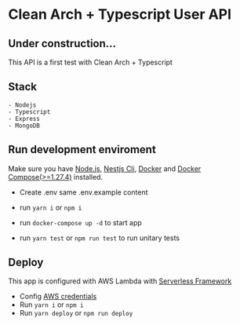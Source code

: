 # Clean Arch + Typescript User API
## Under construction...
This API is a first test with Clean Arch + Typescript

## Stack
    - Nodejs
    - Typescript
    - Express
    - MongoDB

## Run development enviroment

Make sure you have [Node.js](https://nodejs.org/en/), [Nestjs Cli](https://docs.nestjs.com/), [Docker](https://docs.docker.com/desktop/) and [Docker Compose(>=1.27.4)](https://docs.docker.com/compose/install/) installed. 

- Create .env same .env.example content

- run `yarn i` or `npm i`

- run `docker-compose up -d` to start app
  
- run `yarn test` or `npm run test` to run unitary tests

## Deploy

This app is configured with AWS Lambda with [Serverless Framework](https://www.serverless.com/)

- Config [AWS credentials](https://docs.aws.amazon.com/cli/latest/userguide/cli-configure-files.html)
- Run `yarn i` or `npm i`
- Run `yarn deploy` or `npm run deploy`